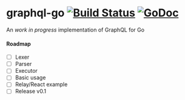 graphql-go [![Build Status](https://travis-ci.org/chris-ramon/graphql-go.svg)](https://travis-ci.org/chris-ramon/graphql-go) [![GoDoc](https://godoc.org/graphql.co/graphql?status.svg)](https://godoc.org/github.com/chris-ramon/graphql-go)
=====
An *work in progress* implementation of GraphQL for Go

#### Roadmap
- [ ] Lexer
- [ ] Parser
- [ ] Executor
- [ ] Basic usage
- [ ] Relay/React example
- [ ] Release v0.1
